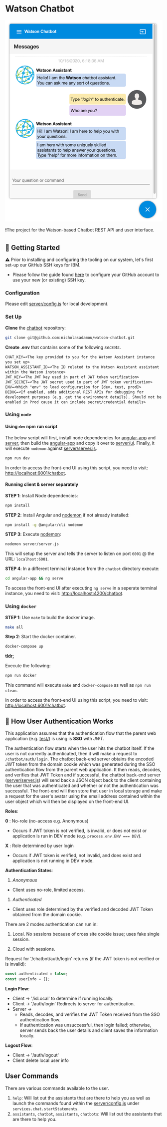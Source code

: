 # Watson Chatbot

![preview](previews/chatbot-preview.png)

❗The project for the Watson-based Chatbot REST API and user interface.

## 🏁 Getting Started

⚠️ Prior to installing and configuring the tooling on our system, let's first set-up our GitHub SSH keys for IBM.

- Please follow the guide found [here](https://docs.github.com/en/enterprise/2.21/user/github/authenticating-to-github/adding-a-new-ssh-key-to-your-github-account) to configure your GitHub account to use your new (or existing) SSH key.

### Configuration

Please edit [server/config.js](server/config.js) for local development.

### Set Up

**Clone** the [chatbot](https://github.com/nicholasadamou/watson-chatbot) repository:

```bash
git clone git@github.com:nicholasadamou/watson-chatbot.git
```

**Create .env** that contains some of the following _secrets_.

```text
CHAT_KEY=<The key provided to you for the Watson Assistant instance you set up>
WATSON_ASSISTANT_ID=<The ID related to the Watson Assistant assistant within the Watson instance>
JWT_KEY=<The JWT key used in part of JWT token verification>
JWT_SECRET=<The JWT secret used in part of JWT token verification>
ENV=<Which "env" to load configuration for [dev, test, prod]>
DEBUG=<If enabled, adds additional REST APIs for debugging for development purposes (e.g. get the environment details). Should not be enabled in Prod cause it can include secret/credential details>
```

### Using `node`

#### Using `dev` npm run script

The below script will first, install node dependencies for [angular-app](angular-app) and [server](server), then build the [angular-app](angular-app) and copy it over to [server/ui](server/ui). Finally, it will execute `nodemon` against [server/server.js](server/server.js).

```bash
npm run dev
```

In order to access the front-end UI using this script, you need to visit: [http://localhost:6001/chatbot](http://localhost:6001/chatbot).

#### Running client & server separately

**STEP 1**: Install Node dependencies:

```bash
npm install
```

**STEP 2**: Install Angular and [nodemon](https://nodemon.io) if not already installed:

```bash
npm install -g @angular/cli nodemon
```

**STEP 3**: Execute [nodemon](https://nodemon.io):

```bash
nodemon server/server.js
```

This will setup the server and tells the server to listen on port `6001` @ the URL: `localhost:6001`.

**STEP 4**: In a different terminal instance from the `chatbot` directory execute:

```bash
cd angular-app && ng serve
```

To access the front-end UI after executing `ng serve` in a seperate terminal instance, you need to visit: [http://localhost:4200/chatbot](http://localhost:4200/chatbot).

### Using `docker`

**STEP 1**: Use `make` to build the docker image.

```bash
make all
```

**Step 2**: Start the docker container.

```bash
docker-compose up
```

**tldr;**

Execute the following:

```bash
npm run docker
```

This command will execute `make` and `docker-compose` as well as `npm run clean`.

In order to access the front-end UI using this script, you need to visit: [http://localhost:6001/chatbot](http://localhost:6001/chatbot).

## 🔐 How User Authentication Works

This application assumes that the authentication flow that the parent web application (e.g. [test/](test/)) is using is **SSO** with _JWT_.

The authentication flow starts when the user hits the chatbot itself. If the user is not currently authenticated, then it will make a request to `/chatbot/auth/login`. The chatbot back-end server obtains the encoded JWT token from the domain cookie which was generated during the SSO authentication flow from the parent web application. It then reads, decodes, and verifies that JWT Token and if successful, the chatbot back-end server ([server/server.js](server/server.js)) will send back a JSON object back to the client containing the user that was authenticated and whether or not the authentication was successful. The front-end will then store that user in local storage and make a request for the user's avatar using the email address contained within the user object which will then be displayed on the front-end UI.

**Roles**:

**0** : No-role (no-access e.g. Anonymous)

- Occurs if JWT token is not verified, is invalid, or does not exist or application is run in DEV mode (e.g. `process.env.ENV === DEV`).

**X** : Role determined by user login

- Occurs if JWT token is verified, not invalid, and does exist and application is not running in DEV mode.

**Authentication States**:

1. _Anonymous_

- Client uses no-role, limited access.

1. _Authenticated_

- Client uses role determined by the verified and decoded JWT Token obtained from the domain cookie.

There are 2 modes authentication can run in:

1. Local. No sessions because of cross site cookie issue; uses fake single session.

1. Cloud with sessions.

Request for '/chatbot/auth/login' returns (if the JWT token is not verified or is invalid):

```js
const authenticated = false;
const userInfo = {};
```

**Login Flow**:

- Client -> '/isLocal' to determine if running locally.
- Client -> '/auth/login' Redirects to server for authentication.
- Server ->
  - Reads, decodes, and verifies the JWT Token received from the SSO authentication flow.
  - If authentication was unsuccessful, then login failed; otherwise, server sends back the user details and client saves the information locally.

**Logout Flow**:

- Client -> '/auth/logout'
- Client delete local user info

## User Commands

There are various commands available to the user.

1. `help`: Will list out the assistants that are there to help you as well as launch the commands found within the [server/config.js](server/cnfig.js) under `services.chat.startStatements`.
2. `assistants`, `chatbot`, `assistants`, `chatbots`: Will list out the assistants that are there to help you.
